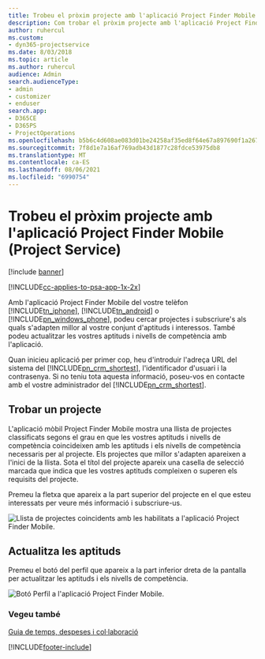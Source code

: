```yaml
---
title: Trobeu el pròxim projecte amb l'aplicació Project Finder Mobile
description: Com trobar el pròxim projecte amb l'aplicació Project Finder Mobile per al Project Service
author: ruhercul
ms.custom:
- dyn365-projectservice
ms.date: 8/03/2018
ms.topic: article
ms.author: ruhercul
audience: Admin
search.audienceType:
- admin
- customizer
- enduser
search.app:
- D365CE
- D365PS
- ProjectOperations
ms.openlocfilehash: b5b6c4d608ae083d01be24258af35ed8f64e67a897690f1a2678f76b8befdcb1
ms.sourcegitcommit: 7f8d1e7a16af769adb43d1877c28fdce53975db8
ms.translationtype: MT
ms.contentlocale: ca-ES
ms.lasthandoff: 08/06/2021
ms.locfileid: "6990754"
---
```

# <a name="find-your-next-project-with-the-project-finder-mobile-app-project-service"></a>Trobeu el pròxim projecte amb l'aplicació Project Finder Mobile (Project Service)

[!include [banner](../includes/psa-now-project-operations.md)]

[!INCLUDE[cc-applies-to-psa-app-1x-2x](../includes/cc-applies-to-psa-app-1x-2x.md)]

Amb l'aplicació Project Finder Mobile del vostre telèfon [!INCLUDE[tn_iphone](../includes/tn-iphone.md)], [!INCLUDE[tn_android](../includes/tn-android.md)] o [!INCLUDE[pn_windows_phone](../includes/pn-windows-phone.md)], podeu cercar projectes i subscriure's als quals s'adapten millor al vostre conjunt d'aptituds i interessos. També podeu actualitzar les vostres aptituds i nivells de competència amb l'aplicació.  
  
 Quan inicieu aplicació per primer cop, heu d'introduir l'adreça URL del sistema del [!INCLUDE[pn_crm_shortest](../includes/pn-crm-shortest.md)], l'identificador d'usuari i la contrasenya. Si no teniu tota aquesta informació, poseu-vos en contacte amb el vostre administrador del [!INCLUDE[pn_crm_shortest](../includes/pn-crm-shortest.md)].  
  
## <a name="find-a-project"></a>Trobar un projecte  
 L'aplicació mòbil Project Finder Mobile mostra una llista de projectes classificats segons el grau en que les vostres aptituds i nivells de competència coincideixen amb les aptituds i els nivells de competència necessaris per al projecte. Els projectes que millor s'adapten apareixen a l'inici de la llista. Sota el títol del projecte apareix una casella de selecció marcada que indica que les vostres aptituds compleixen o superen els requisits del projecte.  
  
 Premeu la fletxa que apareix a la part superior del projecte en el que esteu interessats per veure més informació i subscriure-us.  
  
 ![Llista de projectes coincidents amb les habilitats a l'aplicació Project Finder Mobile.](../psa/media/project-service-project-finder-list.png "Llista de projectes coincidents amb les habilitats a l'aplicació Cercador de projectes")  
  
## <a name="update-your-skills"></a>Actualitza les aptituds  
 Premeu el botó del perfil que apareix a la part inferior dreta de la pantalla per actualitzar les aptituds i els nivells de competència.  
  
 ![Botó Perfil a l'aplicació Project Finder Mobile.](../psa/media/project-service-project-finder-profile.png "Botó PErfil a l'aplicació mòbil Cercador de projectes")  
  
### <a name="see-also"></a>Vegeu també  
 [Guia de temps, despeses i col·laboració](../psa/time-expense-collaboration-guide.md)


[!INCLUDE[footer-include](../includes/footer-banner.md)]